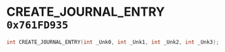 # CREATE_JOURNAL_ENTRY `0x761FD935`

```cpp
int CREATE_JOURNAL_ENTRY(int _Unk0, int _Unk1, int _Unk2, int _Unk3);
```